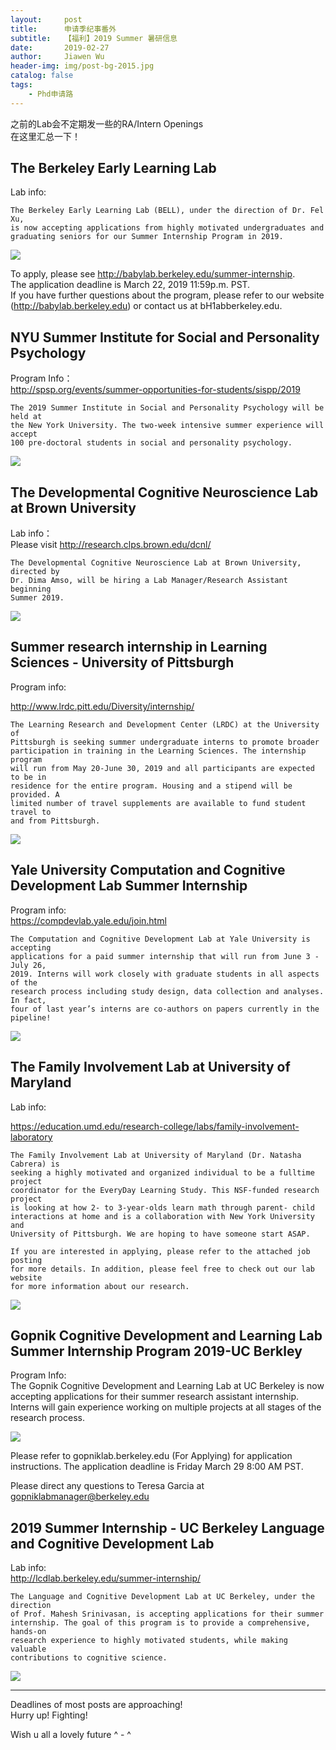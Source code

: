```yaml
---
layout:     post
title:      申请季纪事番外
subtitle:   【福利】2019 Summer 暑研信息
date:       2019-02-27
author:     Jiawen Wu
header-img: img/post-bg-2015.jpg
catalog: false
tags:
    - Phd申请路
---
```

<script type="text/javascript">
// 禁止右键菜单
document.oncontextmenu = function(){ return false; };
// 禁止文字选择
document.onselectstart = function(){ return false; };
// 禁止复制
document.oncopy = function(){ return false; };
// 禁止剪切
document.oncut = function(){ return false; };
// 禁止粘贴
document.onpaste = function(){ return false; };
</script>


之前的Lab会不定期发一些的RA/Intern Openings   
在这里汇总一下！  

## **The Berkeley Early Learning Lab**
Lab info:

    The Berkeley Early Learning Lab (BELL), under the direction of Dr. Fel Xu, 
    is now accepting applications from highly motivated undergraduates and 
    graduating seniors for our Summer Internship Program in 2019.

![](https://ws3.sinaimg.cn/large/006tKfTcly1g0kyafqq1yj30u013l7eq.jpg)

To apply, please see http://babylab.berkeley.edu/summer-internship.  
The application deadline is March 22, 2019 11:59p.m. PST.  
If you have further questions about the program, please refer to our website (http://babylab.berkeley.edu) or contact us at bH1abberkeIey.edu.


## **NYU Summer Institute for Social and Personality Psychology**
Program Info：  
http://spsp.org/events/summer-opportunities-for-students/sispp/2019

    The 2019 Summer Institute in Social and Personality Psychology will be held at 
    the New York University. The two-week intensive summer experience will accept 
    100 pre-doctoral students in social and personality psychology.

![](https://ws4.sinaimg.cn/large/006tKfTcly1g0kyjyjx21j30mr0h6wj1.jpg)

## **The Developmental Cognitive Neuroscience Lab at Brown University**
Lab info：  
Please visit http://research.clps.brown.edu/dcnl/

    The Developmental Cognitive Neuroscience Lab at Brown University, directed by 
    Dr. Dima Amso, will be hiring a Lab Manager/Research Assistant beginning 
    Summer 2019. 

![](https://ws4.sinaimg.cn/large/006tKfTcly1g0kynrhli9j30el07twg4.jpg)

## **Summer research internship in Learning Sciences - University of Pittsburgh**

Program info:  

http://www.lrdc.pitt.edu/Diversity/internship/

    The Learning Research and Development Center (LRDC) at the University of 
    Pittsburgh is seeking summer undergraduate interns to promote broader 
    participation in training in the Learning Sciences. The internship program 
    will run from May 20-June 30, 2019 and all participants are expected to be in 
    residence for the entire program. Housing and a stipend will be provided. A 
    limited number of travel supplements are available to fund student travel to 
    and from Pittsburgh.

![](https://ws1.sinaimg.cn/large/006tKfTcly1g0kzcm5h6lj30u012uti1.jpg)

## **Yale University Computation and Cognitive Development Lab Summer Internship**
Program info:  
https://compdevlab.yale.edu/join.html

    The Computation and Cognitive Development Lab at Yale University is accepting 
    applications for a paid summer internship that will run from June 3 - July 26, 
    2019. Interns will work closely with graduate students in all aspects of the 
    research process including study design, data collection and analyses. In fact,
    four of last year’s interns are co-authors on papers currently in the pipeline! 
![](https://ws1.sinaimg.cn/large/006tKfTcly1g0kzg5g4gcj30xp0gw79c.jpg)

## **The Family Involvement Lab at University of Maryland**
Lab info:  

https://education.umd.edu/research-college/labs/family-involvement-laboratory

    The Family Involvement Lab at University of Maryland (Dr. Natasha Cabrera) is 
    seeking a highly motivated and organized individual to be a fulltime project 
    coordinator for the EveryDay Learning Study. This NSF-funded research project 
    is looking at how 2- to 3-year-olds learn math through parent- child 
    interactions at home and is a collaboration with New York University and 
    University of Pittsburgh. We are hoping to have someone start ASAP.

    If you are interested in applying, please refer to the attached job posting 
    for more details. In addition, please feel free to check out our lab website 
    for more information about our research.


![](https://ws4.sinaimg.cn/large/006tKfTcly1g0kxkmhwvhj30f50lun11.jpg)

## **Gopnik Cognitive Development and Learning Lab Summer Internship Program 2019-UC Berkley**

Program Info:  
    The Gopnik Cognitive Development and Learning Lab at UC Berkeley is now 
    accepting applications for their summer research assistant internship. Interns 
    will gain experience working on multiple projects at all stages of the 
    research process.

![](https://ws3.sinaimg.cn/large/006tKfTcly1g0kzipf5f8j30jy09gabv.jpg)

Please refer to gopniklab.berkeley.edu (For Applying) for application instructions. The application deadline is Friday March 29 8:00 AM PST.

Please direct any questions to Teresa Garcia at gopniklabmanager@berkeley.edu

## **2019 Summer Internship - UC Berkeley Language and Cognitive Development Lab**

Lab info:   
http://lcdlab.berkeley.edu/summer-internship/

    The Language and Cognitive Development Lab at UC Berkeley, under the direction 
    of Prof. Mahesh Srinivasan, is accepting applications for their summer 
    internship. The goal of this program is to provide a comprehensive, hands-on 
    research experience to highly motivated students, while making valuable 
    contributions to cognitive science.

![](https://ws2.sinaimg.cn/large/006tKfTcly1g0kzkhioobj30ds0h9q76.jpg)

---
Deadlines of most posts are approaching!  
Hurry up!
Fighting!

Wish u all a lovely future ^ - ^